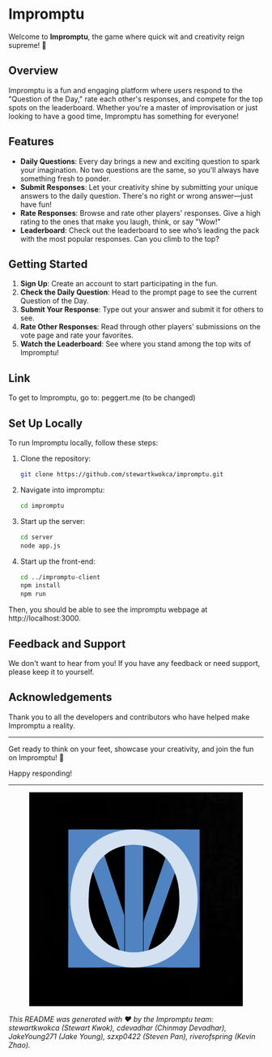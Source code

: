 # Impromptu

Welcome to **Impromptu**, the game where quick wit and creativity reign supreme! 🎉

## Overview

Impromptu is a fun and engaging platform where users respond to the "Question of the Day," rate each other's responses, and compete for the top spots on the leaderboard. Whether you're a master of improvisation or just looking to have a good time, Impromptu has something for everyone!

## Features

- **Daily Questions**: Every day brings a new and exciting question to spark your imagination. No two questions are the same, so you'll always have something fresh to ponder.
- **Submit Responses**: Let your creativity shine by submitting your unique answers to the daily question. There's no right or wrong answer—just have fun!
- **Rate Responses**: Browse and rate other players' responses. Give a high rating to the ones that make you laugh, think, or say "Wow!"
- **Leaderboard**: Check out the leaderboard to see who’s leading the pack with the most popular responses. Can you climb to the top?

## Getting Started

1. **Sign Up**: Create an account to start participating in the fun.
2. **Check the Daily Question**: Head to the prompt page to see the current Question of the Day.
3. **Submit Your Response**: Type out your answer and submit it for others to see.
4. **Rate Other Responses**: Read through other players’ submissions on the vote page and rate your favorites.
5. **Watch the Leaderboard**: See where you stand among the top wits of Impromptu!

## Link

To get to Impromptu, go to: peggert.me (to be changed)

## Set Up Locally

To run Impromptu locally, follow these steps:

1. Clone the repository:
   ```bash
   git clone https://github.com/stewartkwokca/impromptu.git
   ```
2. Navigate into impromptu:
   ```bash
   cd impromptu
   ```
3. Start up the server:
   ```bash
   cd server
   node app.js
   ```
4. Start up the front-end:
   ```bash
   cd ../impromptu-client
   npm install
   npm run
   ```
Then, you should be able to see the impromptu webpage at http://localhost:3000.


## Feedback and Support

We don't want to hear from you! If you have any feedback or need support, please keep it to yourself.

## Acknowledgements

Thank you to all the developers and contributors who have helped make Impromptu a reality.

---

Get ready to think on your feet, showcase your creativity, and join the fun on Impromptu! 🥳

Happy responding!

---

<p align="center">
  <img src="impromptu-client/src/pages/impromptu-icon.png" alt="Impromptu Logo" />
</p

---

*This README was generated with ❤️ by the Impromptu team: stewartkwokca (Stewart Kwok), cdevadhar (Chinmay Devadhar), JakeYoung271 (Jake Young), szxp0422 (Steven Pan), riverofspring (Kevin Zhao).*
